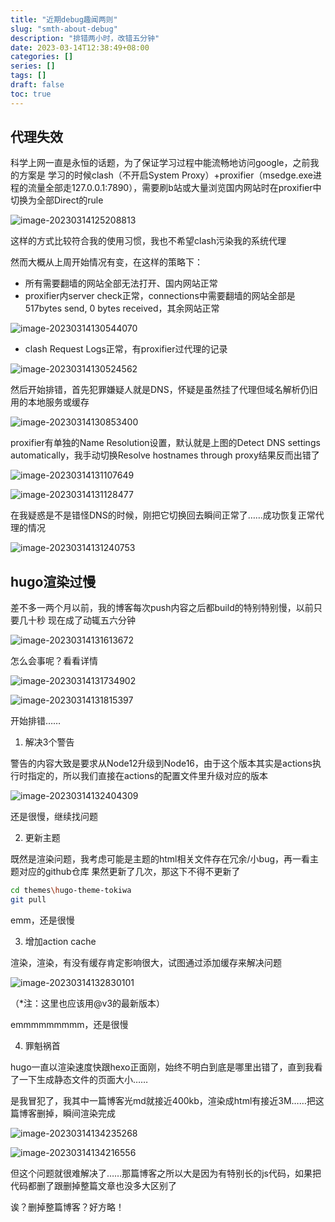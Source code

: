 ```yaml
---
title: "近期debug趣闻两则"
slug: "smth-about-debug"
description: "排错两小时，改错五分钟"
date: 2023-03-14T12:38:49+08:00
categories: []
series: []
tags: []
draft: false
toc: true
---
```


## 代理失效

科学上网一直是永恒的话题，为了保证学习过程中能流畅地访问google，之前我的方案是 学习的时候clash（不开启System Proxy）+proxifier（msedge.exe进程的流量全部走127.0.0.1:7890），需要刷b站或大量浏览国内网站时在proxifier中切换为全部Direct的rule

![image-20230314125208813](https://amiz-1307622586.cos.ap-chongqing.myqcloud.com/images/image-20230314125208813.png)

这样的方式比较符合我的使用习惯，我也不希望clash污染我的系统代理

然而大概从上周开始情况有变，在这样的策略下：

- 所有需要翻墙的网站全部无法打开、国内网站正常
- proxifier内server check正常，connections中需要翻墙的网站全部是517bytes send, 0 bytes received，其余网站正常

![image-20230314130544070](https://amiz-1307622586.cos.ap-chongqing.myqcloud.com/images/image-20230314130544070.png)

- clash Request Logs正常，有proxifier过代理的记录

![image-20230314130524562](https://amiz-1307622586.cos.ap-chongqing.myqcloud.com/images/image-20230314130524562.png)

然后开始排错，首先犯罪嫌疑人就是DNS，怀疑是虽然挂了代理但域名解析仍旧用的本地服务或缓存

![image-20230314130853400](https://amiz-1307622586.cos.ap-chongqing.myqcloud.com/images/image-20230314130853400.png)

proxifier有单独的Name Resolution设置，默认就是上图的Detect DNS settings automatically，我手动切换Resolve hostnames through proxy结果反而出错了

![image-20230314131107649](https://amiz-1307622586.cos.ap-chongqing.myqcloud.com/images/image-20230314131107649.png)

![image-20230314131128477](https://amiz-1307622586.cos.ap-chongqing.myqcloud.com/images/image-20230314131128477.png)

在我疑惑是不是错怪DNS的时候，刚把它切换回去瞬间正常了……成功恢复正常代理的情况

![image-20230314131240753](https://amiz-1307622586.cos.ap-chongqing.myqcloud.com/images/image-20230314131240753.png)

## hugo渲染过慢

差不多一两个月以前，我的博客每次push内容之后都build的特别特别慢，以前只要几十秒 现在成了动辄五六分钟

![image-20230314131613672](https://amiz-1307622586.cos.ap-chongqing.myqcloud.com/images/image-20230314131613672.png)

怎么会事呢？看看详情

![image-20230314131734902](https://amiz-1307622586.cos.ap-chongqing.myqcloud.com/images/image-20230314131734902.png)

![image-20230314131815397](https://amiz-1307622586.cos.ap-chongqing.myqcloud.com/images/image-20230314131815397.png)

开始排错……

1. 解决3个警告

警告的内容大致是要求从Node12升级到Node16，由于这个版本其实是actions执行时指定的，所以我们直接在actions的配置文件里升级对应的版本

![image-20230314132404309](https://amiz-1307622586.cos.ap-chongqing.myqcloud.com/images/image-20230314132404309.png)

还是很慢，继续找问题

2. 更新主题

既然是渲染问题，我考虑可能是主题的html相关文件存在冗余/小bug，再一看主题对应的github仓库 果然更新了几次，那这下不得不更新了

```bash
cd themes\hugo-theme-tokiwa
git pull
```

emm，还是很慢

3. 增加action cache

渲染，渲染，有没有缓存肯定影响很大，试图通过添加缓存来解决问题

![image-20230314132830101](https://amiz-1307622586.cos.ap-chongqing.myqcloud.com/images/image-20230314132830101.png)

（*注：这里也应该用@v3的最新版本）

emmmmmmmmm，还是很慢

4. 罪魁祸首

hugo一直以渲染速度快跟hexo正面刚，始终不明白到底是哪里出错了，直到我看了一下生成静态文件的页面大小……

是我冒犯了，我其中一篇博客光md就接近400kb，渲染成html有接近3M……把这篇博客删掉，瞬间渲染完成

![image-20230314134235268](https://amiz-1307622586.cos.ap-chongqing.myqcloud.com/images/image-20230314134235268.png)

![image-20230314134216556](https://amiz-1307622586.cos.ap-chongqing.myqcloud.com/images/image-20230314134216556.png)

但这个问题就很难解决了……那篇博客之所以大是因为有特别长的js代码，如果把代码都删了跟删掉整篇文章也没多大区别了

诶？删掉整篇博客？好方略！
